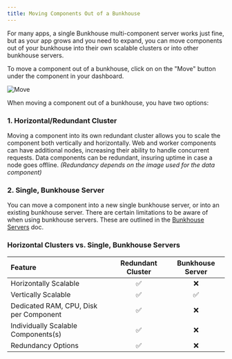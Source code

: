 ```yaml
---
title: Moving Components Out of a Bunkhouse
---
```


For many apps, a single Bunkhouse multi-component server works just fine, but as your app grows and you need to expand, you can move components out of your bunkhouse into their own scalable clusters or into other bunkhouse servers.

To move a component out of a bunkhouse, click on on the "Move" button under the component in your dashboard.

![Move](/src-images/move-button.png)

When moving a component out of a bunkhouse, you have two options:

### 1. Horizontal/Redundant Cluster
Moving a component into its own redundant cluster allows you to scale the component both vertically and horizontally. Web and worker components can have additional nodes, increasing their ability to handle concurrent requests. Data components can be redundant, insuring uptime in case a node goes offline. *(Redundancy depends on the image used for the data component)*

### 2. Single, Bunkhouse Server
You can move a component into a new single bunkhouse server, or into an existing bunkhouse server. There are certain limitations to be aware of when using bunkhouse servers. These are outlined in the [Bunkhouse Servers](/scaling/bunkhouse/#things-to-know-about-a-bunkhouse-server) doc.

### Horizontal Clusters vs. Single, Bunkhouse Servers
| Feature                                 | Redundant Cluster | Bunkhouse Server |
|:----------------------------------------|:-----------------:|:----------------:|
| Horizontally Scalable                   | &#9989;           | &#10060;         |
| Vertically Scalable                     | &#9989;           | &#9989;          |
| Dedicated RAM, CPU, Disk per Component  | &#9989;           | &#10060;         |
| Individually Scalable Components(s)     | &#9989;           | &#10060;         |
| Redundancy Options                      | &#9989;           | &#10060;         |
